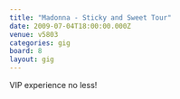 ```yaml
---
title: "Madonna - Sticky and Sweet Tour"
date: 2009-07-04T18:00:00.000Z
venue: v5803
categories: gig
board: 8
layout: gig
---
```

VIP experience no less!